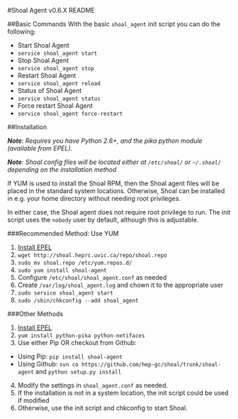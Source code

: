 #Shoal Agent v0.6.X README

##Basic Commands
With the basic `shoal_agent` init script you can do the following:
- Start Shoal Agent
 - `service shoal_agent start`
- Stop Shoal Agent
 - `service shoal_agent stop` 
- Restart Shoal Agent
 - `service shoal_agent reload` 
- Status of Shoal Agent
 - `service shoal_agent status` 
- Force restart Shoal Agent
 - `service shoal_agent force-restart`

##Installation

 _**Note**: Requires you have Python 2.6+, and the pika python module (available from EPEL)._

_**Note**: Shoal config files will be located either at `/etc/shoal/` or `~/.shoal/` depending on the installation method_

If YUM is used to install the Shoal RPM, then the Shoal agent files will be placed in the standard system locations.
Otherwise, Shoal can be installed in e.g. your home directory without needing root privileges.

In either case, the Shoal agent does not require root privilege to run. The init script uses the `nobody` user by default, although this is adjustable.

###Recommended Method: Use YUM
1. [Install EPEL](http://fedoraproject.org/wiki/EPEL)
2. `wget http://shoal.heprc.uvic.ca/repo/shoal.repo`
3. `sudo mv shoal.repo /etc/yum.repos.d/`
4. `sudo yum install shoal-agent`
5. Configure `/etc/shoal/shoal_agent.conf` as needed
6. Create `/var/log/shoal_agent.log` and chown it to the appropriate user
7. `sudo service shoal_agent start`
8. `sudo /sbin/chkconfig --add shoal_agent`

###Other Methods
1. [Install EPEL](http://fedoraproject.org/wiki/EPEL)
2. `yum install python-pika python-netifaces`
3. Use either Pip OR checkout from Github:
 - Using Pip: `pip install shoal-agent` 
 - Using Github: `svn co https://github.com/hep-gc/shoal/trunk/shoal-agent` and `python setup.py install`
4. Modify the settings in `shoal_agent.conf` as needed.
5. If the installation is not in a system location, the init script could be used if modified
6. Otherwise, use the init script and chkconfig to start Shoal. 

